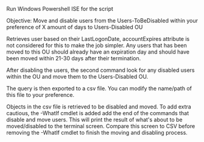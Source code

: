 Run Windows Powershell ISE for the script

Objective: Move and disable users from the Users-ToBeDisabled within your preference of X amount of days to Users-Disabled OU

Retrieves user based on their LastLogonDate, accountExpires attribute is not considered for this to make the job simpler. Any users that has been moved to this OU should already have an expiration day and should have been moved within 21-30 days after their termination. 

After disabling the users, the second command look for any disabled users within the OU and move them to the Users-Disabled OU.

The query is then exported to a csv file. You can modify the name/path of this file to your preference. 

Objects in the csv file is retrieved to be disabled and moved. To add extra cautious, the -WhatIf cmdlet is added add the end of the commands that disable and move users. This will print the result of what's about to be moved/disabled to the terminal screen. Compare this screen to CSV before removing the -WhatIf cmdlet to finish the moving and disabling process. 

